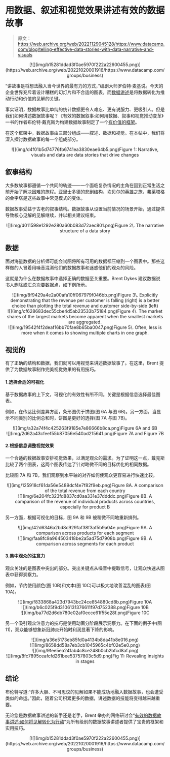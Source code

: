 # 用数据、叙述和视觉效果讲述有效的数据故事

> 原文：<https://web.archive.org/web/20221129045128/https://www.datacamp.com/blog/telling-effective-data-stories-with-data-narrative-and-visuals>

<center>[![](img/b15281ddad3f0ae5970f222a22600455.png)](https://web.archive.org/web/20221020001916/https://www.datacamp.com/groups/business)</center>

“讲故事是将想法融入当今世界的最有力的方式，”编剧大师罗伯特·麦基说。今天的企业世界充斥着设计糟糕的幻灯片和不合适的图表，而[数据讲述](https://web.archive.org/web/20221020001916/https://www.datacamp.com/data-courses/data-visualization-courses)是将数据转化为推动行动和价值的见解的关键。

事实证明，数据故事比单纯的统计数据更令人难忘、更有说服力、更吸引人。但是我们如何讲述数据故事呢？《有效的数据叙事:如何用数据、叙事和视觉推动变革》一书的作者布伦特·戴克斯为构建数据故事制定了一个[有价值的框架](https://web.archive.org/web/20221020001916/https://www.datacamp.com/resources/webinars/effective-data-storytelling-brent-dykes-1)。

在这个框架中，数据故事由三部分组成——叙述、数据和视觉。在本帖中，我们将深入探讨数据故事的每一个组成部分。

<center>![](img/d4f01b5d74776fb6741ea3830eae64b5.png)Figure 1: Narrative, visuals and data are data stories that drive changes</center>

## 叙事结构

大多数故事都遵循一个共同的轨迹——一个面临复杂情况的主角在回到正常生活之前开始了解决困难的旅程。亚里士多德的悲剧结构，坎贝尔的英雄之旅，弗莱塔格的金字塔是这些故事中常见模式的变体。

数据故事受益于古老的叙事结构。数据故事从设置当前情况的场景开始，通过提供导致核心见解的见解继续，并以相关建议结束。

<center>![](img/d011598e1292e280a60b083d72aec801.png)Figure 2\. The narrative structure of a data story</center>

## 数据

面对海量数据的分析师可能会试图将所有可用的数据都压缩到一个图表中。那些这样做的人冒着用噪音混淆他们的数据故事和迷惑他们的观众的风险。

这就是为什么在数据故事中选择正确的数据至关重要。Brent Dykes 建议数据说书人删除或汇总次要数据点，如下例所示。

<center>![](img/8f9429a4e2a00afa10ff067979f046bb.png)Figure 3\. Explicitly demonstrating that the revenue per customer is falling (right) is a better choice than plotting the total revenue and customer side-by-side (left)</center>

<center>![](img/cf628683dec55cbe4d5ab23533b75184.png)Figure 4\. The market shares of the largest markets become apparent when the smallest markets are aggregated.</center>

<center>![](img/19542f4f2deaf16bb70fae8b65ba0047.png)Figure 5\. Often, less is more when it comes to showing multiple charts in one graph.</center>

## 视觉的

有了正确的结构和数据，我们就可以用视觉来讲述数据故事了。在这里，Brent 提供了为数据故事制作完美视觉效果的有用技巧。

#### 1.选择合适的可视化

基于数据故事的上下文，可视化的有效性有所不同。关键是根据信息选择最佳图表。

例如，在传达比例差异方面，条形图优于饼图(图 6A 与图 6B)。另一方面，当显示不同类别的比例总和时，饼图是更好的选择(图 7A 与图 7B)。

<center>![](img/a32a74f4c425263f9185e7e86666b8ca.png)Figure 6A and 6B</center>

<center>![](img/2d62a43cfeef55b87056e540ad215641.png)Figure 7A and Figure 7B</center>

#### 2.根据信息调整视觉效果

一个合适的数据故事安排视觉效果，以满足观众的需求。为了证明这一点，戴克斯比较了两个图表，这两个图表传达了针对略微不同的目标优化的相同数据。

比较图 7A 和 7B，我们观察到水平轴的对齐如何使观众更容易进行快速比较。

<center>![](img/125918cf61da56e5489dcf4e7f82f9eb.png)Figure 8A. A comparison of the total revenue from each country</center>

<center>![](img/6e204fc323fd8837cd0aa331e37ddddc.png)Figure 8B. A comparison of the revenue of individual products across countries, especially for product B</center>

另一方面，根据可视化的目标，图 9A 和 9B 被稍微不同地重新排列。

<center>![](img/42d6346a2bd8c9291af38f3af5b9a04e.png)Figure 9A. A comparison across products for each segment</center>

<center>![](img/faa8fc9a964503418be2a5ad75d7908b.png)Figure 9B. A comparison across segments for each product</center>

#### 3.集中观众的注意力

观众关注的是图表中突出的部分。突出关键点从噪音中提取信号，让观众快速从图表中获得洞察力。

例如，节约使用颜色(图 10B)和文本(图 10C)可以极大地改善混乱的图表(图 10A)。

<center>![](img/f833868a423d7943bc24ce854880cd8b.png)Figure 10A</center>

<center>![](img/b6c025f9d3106131376611f97d752388.png)Figure 10B</center>

<center>![](img/ba77d2d6db780e02af0ecce61f55e28f.png)Figure 10C</center>

另一个吸引观众注意力的技巧是使用动画分阶段展示洞察力。在下面的例子中(图 11)，观众能够想象新冠肺炎开始时利润显著下降的影响。

<center>![](img/a36e5173eb85fd0a4134b8da41b8e016.png)</center>

<center>![](img/8658dd58a7eb3cb1045965c4bf02e5e0.png)</center>

<center>![](img/9fee5ea241ab4c8ce248b0cb2bfcd8af.png)</center>

<center>![](img/8fc7895ceafcfd261bee53757803c5d9.png)Fig 11: Revealing insights in stages</center>

## 结论

布伦特写道:“许多大胆、不可思议的见解如果不能成功地融入数据故事，也会遭受类似的命运。”因此，随着公司积累更多的数据，讲述数据的技能将变得越来越重要。

无论您是数据故事讲述的新手还是老手，Brent 举办的网络研讨会“[有效的数据故事讲述:如何将见解转化为行动](https://web.archive.org/web/20221020001916/https://www.datacamp.com/resources/webinars/effective-data-storytelling-brent-dykes)”为所有级别的数据故事讲述者提供了宝贵的框架和实用技巧。

<center>[![](img/b15281ddad3f0ae5970f222a22600455.png)](https://web.archive.org/web/20221020001916/https://www.datacamp.com/groups/business)</center>
